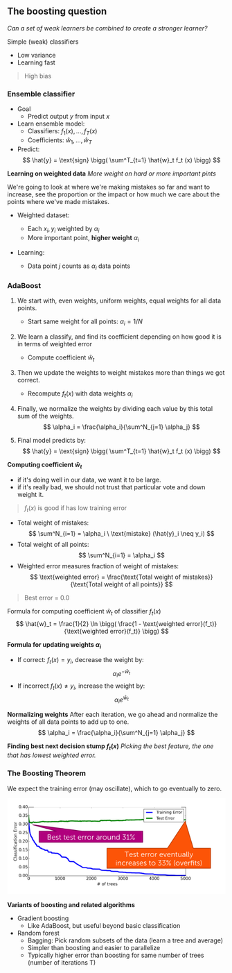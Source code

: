 ## The boosting question
*Can a set of weak learners be combined to create a stronger learner?*

Simple (weak) classifiers
- Low variance
- Learning fast
> High bias

### Ensemble classifier
- Goal
  - Predict output $y$ from input $x$
- Learn ensemble model:
  - Classifiers: $f_1(x), ..., f_T(x)$
  - Coefficients: $\hat{w}_1, ..., \hat{w}_T$
- Predict:
$$
\hat{y} = \text{sign} \bigg( \sum^T_{t=1} \hat{w}_t f_t (x) \bigg)
$$

**Learning on weighted data**
*More weight on hard or more important pints*

We're going to look at where we're making mistakes so far and want to increase, see the proportion or the impact or how much we care about the points where we've made mistakes.

- Weighted dataset:
  - Each $x_i, y_i$ weighted by $\alpha_i$
  - More important point, **higher weight** $\alpha_i$

- Learning:
  - Data point $j$ counts as $\alpha_i$ data points

### AdaBoost
1. We start with, even weights, uniform weights, equal weights for all data points.
    - Start same weight for all points: $\alpha_i = 1/N$

1. We learn a classify, and find its coefficient depending on how good it is in terms of weighted error
    - Compute coefficient $\hat{w}_t$

1. Then we update the weights to weight mistakes more than things we got correct.
    - Recompute $f_t(x)$ with data weights $\alpha_i$

1. Finally, we normalize the weights by dividing each value by this total sum of the weights.
    $$
    \alpha_i = \frac{\alpha_i}{\sum^N_{j=1} \alpha_j}
    $$

1. Final model predicts by:
$$
\hat{y} = \text{sign} \bigg( \sum^T_{t=1} \hat{w}_t f_t (x) \bigg)
$$


**Computing coefficient $\hat{w}_t$**
- if it's doing well in our data, we want it to be large.
- if it's really bad, we should not trust that particular vote and down weight it.

> $f_t(x)$ is good if has low training error

- Total weight of mistakes:
$$
\sum^N_{i=1} = \alpha_i \ \text{mistake} (\hat{y}_i \neq y_i)
$$
- Total weight of all points:
$$
\sum^N_{i=1} = \alpha_i
$$
- Weighted error measures fraction of weight of mistakes:
$$
\text{weighted error} = \frac{\text{Total weight of mistakes}}{\text{Total weight of all points}}
$$

> Best error = 0.0

Formula for computing coefficient $\hat{w}_t$ of classifier $f_t(x)$
$$
\hat{w}_t = \frac{1}{2} \ln \bigg( \frac{1 - \text{weighted error}(f_t)}{\text{weighted error}(f_t)} \bigg)
$$

**Formula for updating weights $\alpha_i$**
- If correct: $f_t(x) = y_i$, decrease the weight by:
$$
\alpha_i e^{- \hat{w}_t}
$$
- If incorrect $f_t(x) \neq y_i$, increase the weight by:
$$
\alpha_i e^{\hat{w}_t}
$$

**Normalizing weights**
After each iteration, we go ahead and normalize the weights of all data points to add up to one.
$$
\alpha_i = \frac{\alpha_i}{\sum^N_{j=1} \alpha_j}
$$

**Finding best next decision stump $f_t(x)$**
*Picking the best feature, the one that has lowest weighted error.*

### The Boosting Theorem
We expect the training error (may oscillate), which to go eventually to zero.

![Boosting Overfiting](img/BoostingOverfiting.png)

**Variants of boosting and related algorithms**
- Gradient boosting
    - Like AdaBoost, but useful beyond basic classification
- Random forest
    - Bagging: Pick random subsets of the data (learn a tree and average)
    - Simpler than boosting and easier to parallelize
    - Typically higher error than boosting for same number of trees (number of iterations T)
